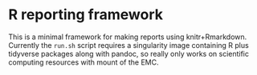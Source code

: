 # R reporting framework

This is a minimal framework for making reports using knitr+Rmarkdown. Currently the `run.sh` script requires a singularity image containing R plus tidyverse packages along with pandoc, so really only works on scientific computing resources with mount of the EMC.
